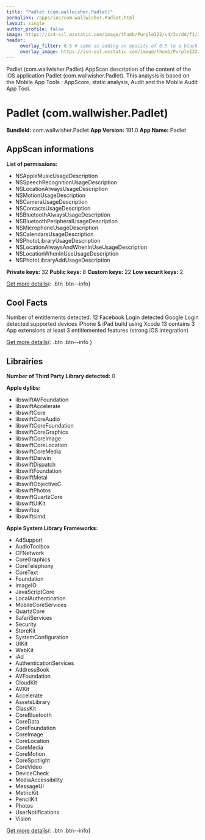 ```yaml
---
title: "Padlet (com.wallwisher.Padlet)"
permalink: /apps/ios/com.wallwisher.Padlet.html
layout: single
author_profile: false
image: https://is4-ssl.mzstatic.com/image/thumb/Purple122/v4/3c/dd/f1/3cddf13c-4b35-1501-806a-42f9a570227d/AppIcon-0-0-1x_U007emarketing-0-0-0-10-0-0-sRGB-0-0-0-GLES2_U002c0-512MB-85-220-0-0.png/512x512bb.jpg
header: 
     overlay_filter: 0.5 # same as adding an opacity of 0.5 to a black background
     overlay_image: https://is4-ssl.mzstatic.com/image/thumb/Purple122/v4/3c/dd/f1/3cddf13c-4b35-1501-806a-42f9a570227d/AppIcon-0-0-1x_U007emarketing-0-0-0-10-0-0-sRGB-0-0-0-GLES2_U002c0-512MB-85-220-0-0.png/512x512bb.jpg
---
```

Padlet (com.wallwisher.Padlet) AppScan description of the content of the iOS application Padlet (com.wallwisher.Padlet). This analysis is based on the Mobile App Tools : AppScore, static analysis, Audit and the Mobile Audit App Tool.

# Padlet (com.wallwisher.Padlet)

**BundleId:** com.wallwisher.Padlet
**App Version:** 191.0
**App Name:** Padlet


## AppScan informations 

**List of permissions:** 
- NSAppleMusicUsageDescription
- NSSpeechRecognitionUsageDescription
- NSLocationAlwaysUsageDescription
- NSMotionUsageDescription
- NSCameraUsageDescription
- NSContactsUsageDescription
- NSBluetoothAlwaysUsageDescription
- NSBluetoothPeripheralUsageDescription
- NSMicrophoneUsageDescription
- NSCalendarsUsageDescription
- NSPhotoLibraryUsageDescription
- NSLocationAlwaysAndWhenInUseUsageDescription
- NSLocationWhenInUseUsageDescription
- NSPhotoLibraryAddUsageDescription
  
  
**Private keys:** 32
**Public keys:** 8
**Custom keys:** 22
**Low securit keys:** 2
  
[Get more details](/pricing.html){: .btn .btn--info}

## Cool Facts

Number of entitlements detected: 12
Facebook Login detected
Google Login detected
supported devices iPhone & iPad
build using Xcode 13
contains 3 App extensions
at least 3 entitlemented features (strong iOS integration)
  
[Get more details](/pricing.html){: .btn .btn--info }

## Librairies 
**Number of Third Party Library detected:** 0


**Apple dylibs:**
- libswiftAVFoundation
- libswiftAccelerate
- libswiftCore
- libswiftCoreAudio
- libswiftCoreFoundation
- libswiftCoreGraphics
- libswiftCoreImage
- libswiftCoreLocation
- libswiftCoreMedia
- libswiftDarwin
- libswiftDispatch
- libswiftFoundation
- libswiftMetal
- libswiftObjectiveC
- libswiftPhotos
- libswiftQuartzCore
- libswiftUIKit
- libswiftos
- libswiftsimd


**Apple System Library Frameworks:**
- AdSupport
- AudioToolbox
- CFNetwork
- CoreGraphics
- CoreTelephony
- CoreText
- Foundation
- ImageIO
- JavaScriptCore
- LocalAuthentication
- MobileCoreServices
- QuartzCore
- SafariServices
- Security
- StoreKit
- SystemConfiguration
- UIKit
- WebKit
- iAd
- AuthenticationServices
- AddressBook
- AVFoundation
- CloudKit
- AVKit
- Accelerate
- AssetsLibrary
- ClassKit
- CoreBluetooth
- CoreData
- CoreFoundation
- CoreImage
- CoreLocation
- CoreMedia
- CoreMotion
- CoreSpotlight
- CoreVideo
- DeviceCheck
- MediaAccessibility
- MessageUI
- MetricKit
- PencilKit
- Photos
- UserNotifications
- Vision


  
[Get more details](/pricing.html){: .btn .btn--info}

